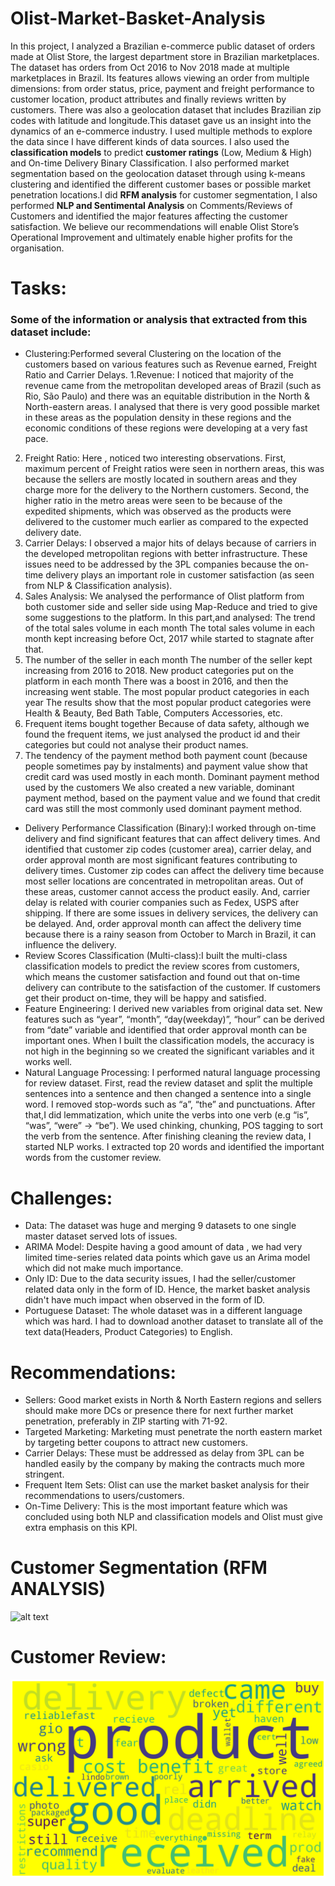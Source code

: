 # Olist-Market-Basket-Analysis

In this project, I analyzed a Brazilian e-commerce public dataset of orders made at Olist Store, the largest department store in Brazilian marketplaces. The dataset has orders from Oct 2016 to Nov 2018 made at multiple marketplaces in Brazil. Its features allows viewing an order from multiple dimensions: from order status, price, payment and freight performance to customer location, product attributes and finally reviews written by customers. There was also a geolocation dataset that includes Brazilian zip codes with latitude and longitude.This dataset gave us an insight into the dynamics of an e-commerce industry. I used multiple methods to explore the data since I have different kinds of data sources. I also used the **classification models** to predict **customer ratings** (Low, Medium & High) and On-time Delivery Binary Classification. I also performed market segmentation based on the geolocation dataset through using k-means clustering and identified the different customer bases or possible market penetration locations.I did **RFM analysis** for customer segmentation, I also performed **NLP and Sentimental Analysis** on Comments/Reviews of Customers and identified the major features affecting the customer satisfaction. We believe our recommendations will enable Olist Store’s Operational Improvement and ultimately enable higher profits for the organisation.

# Tasks:
### Some of the information or analysis that extracted from this dataset include:
* Clustering:Performed several Clustering on the location of the customers based on various features such as Revenue earned, Freight Ratio and Carrier Delays.
 1.Revenue: I noticed that majority of the revenue came from the metropolitan developed areas of Brazil (such as Rio, São Paulo) and there was an equitable distribution in the North & North-eastern areas. I analysed that there is very good possible market in these areas as the population density in these regions and the economic conditions of these regions were developing at a very fast pace.
2. Freight Ratio: Here , noticed two interesting observations. First, maximum percent of Freight ratios were seen in northern areas, this was because the sellers are mostly located in southern areas and they charge more for the delivery to the Northern customers. Second, the higher ratio in the metro areas were seen to be because of the expedited shipments, which was observed as the products were delivered to the customer much earlier as compared to the expected delivery date.
3. Carrier Delays: I observed a major hits of delays because of carriers in the developed metropolitan regions with better infrastructure. These issues need to be addressed by the 3PL companies because the on-time delivery plays an important role in customer satisfaction (as seen from NLP & Classification analysis).
4. Sales Analysis: We analysed the performance of Olist platform from both customer side and seller side using Map-Reduce and tried to give some suggestions to the platform. In this part,and analysed:
The trend of the total sales volume in each month The total sales volume in each month kept increasing before Oct, 2017 while started to stagnate after that.
5. The number of the seller in each month The number of the seller kept increasing from 2016 to 2018.
New product categories put on the platform in each month There was a boost in 2016, and then the increasing went stable.
The most popular product categories in each year The results show that the most popular product categories were Health & Beauty, Bed Bath Table, Computers Accessories, etc.
6. Frequent items bought together Because of data safety, although we found the frequent items, we just analysed the product id and their categories but could not analyse their product names.
7. The tendency of the payment method  both payment count (because people sometimes pay by instalments) and payment value show that credit card was used mostly in each month.
Dominant payment method used by the customers We also created a new variable, dominant payment method, based on the payment value and we found that credit card was still the most commonly used dominant payment method. 

* Delivery Performance Classification (Binary):I worked through on-time delivery and find significant features that can affect delivery times. And identified that customer zip codes (customer area), carrier delay, and order approval month are most significant features contributing to delivery times. Customer zip codes can affect the delivery time because most seller locations are concentrated in metropolitan areas. Out of these areas, customer cannot access the product easily. And, carrier delay is related with courier companies such as Fedex, USPS after shipping. If there are some issues in delivery services, the delivery can be delayed. And, order approval month can affect the delivery time because there is a rainy season from October to March in Brazil, it can influence the delivery.
* Review Scores Classification (Multi-class):I built the multi-class classification models to predict the review scores from customers, which means the customer satisfaction and found out that on-time delivery can contribute to the satisfaction of the customer. If customers get their product on-time, they will be happy and satisfied.
* Feature Engineering: I derived new variables from original data set. New features such as “year”, “month”, “day(weekday)”, “hour” can be derived from “date” variable and identified that order approval month can be important ones. When I built the classification models, the accuracy is not high in the beginning so we created the significant variables and it works well.
* Natural Language Processing: I performed natural language processing for review dataset. First, read the review dataset and split the multiple sentences into a sentence and then changed a sentence into a single word. I removed stop-words such as “a”, “the” and punctuations. After that,I did lemmatization, which unite the verbs into one verb (e.g “is”, “was”, “were” -> “be”). We used chinking, chunking, POS tagging to sort the verb from the sentence. After finishing cleaning the review data, I started NLP works. I extracted top 20 words and identified the important words from the customer review.

# Challenges:

* Data: The dataset was huge and merging 9 datasets to one single master dataset served lots of issues.
* ARIMA Model: Despite having a good amount of data , we had very limited time-series related data points which gave us an Arima model which did not make much importance.
* Only ID: Due to the data security issues, I had the seller/customer related data only in the form of ID. Hence, the market basket analysis didn't have much impact when observed in the form of ID.
* Portuguese Dataset: The whole dataset was in a different language which was hard. I had to download another dataset to translate all of the text data(Headers, Product Categories) to English.

# Recommendations:

* Sellers: Good market exists in North & North Eastern regions and sellers should make more DCs or presence there for next further market penetration, preferably in ZIP starting with 71-92.
* Targeted Marketing: Marketing must penetrate the north eastern market by targeting better coupons to attract new customers.
* Carrier Delays: These must be addressed as delay from 3PL can be handled easily by the company by making the contracts much more stringent.
* Frequent Item Sets: Olist can use the market basket analysis for their recommendations to users/customers.
* On-Time Delivery: This is the most important feature which was concluded using both NLP and classification models and Olist must give extra emphasis on this KPI.

# Customer Segmentation (RFM ANALYSIS)

![alt text](C:\Users\ishita\Downloads\olist_project\customer_segmentation_image.png)

# Customer Review:
![alt text](https://github.com/babiishita09/Olist-Market-Basket-Analysis/blob/main/nlp_img2.png)

